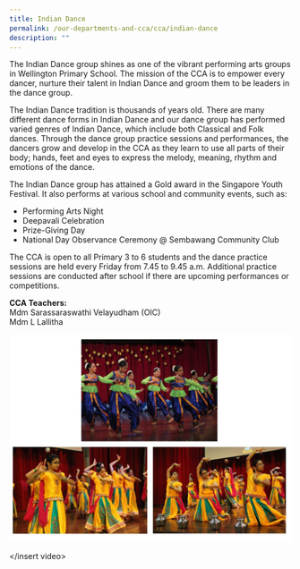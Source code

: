 ```yaml
---
title: Indian Dance
permalink: /our-departments-and-cca/cca/indian-dance
description: ""
---
```

The Indian Dance group shines as one of the vibrant performing arts groups in Wellington Primary School. The mission of the CCA is to empower every dancer, nurture their talent in Indian Dance and groom them to be leaders in the dance group.   

The Indian Dance tradition is thousands of years old. There are many different dance forms in Indian Dance and our dance group has performed varied genres of Indian Dance, which include both Classical and Folk dances. Through the dance group practice sessions and performances, the dancers grow and develop in the CCA as they learn to use all parts of their body; hands, feet and eyes to express the melody, meaning, rhythm and emotions of the dance.

The Indian Dance group has attained a Gold award in the Singapore Youth Festival. It also performs at various school and community events, such as:
* Performing Arts Night
* Deepavali Celebration
* Prize-Giving Day
* National Day Observance Ceremony @ Sembawang Community Club

The CCA is open to all Primary 3 to 6 students and the dance practice sessions are held every Friday from 7.45 to 9.45 a.m. Additional practice sessions are conducted after school if there are upcoming performances or competitions. 

**CCA Teachers:** <br>
Mdm Sarassaraswathi Velayudham (OIC) <br>
Mdm L Lallitha

![](/images/indian%20dance.jpg)

</insert video>